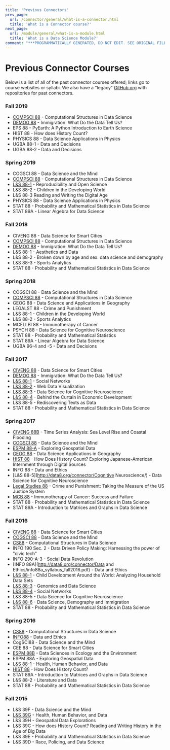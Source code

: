 ```yaml
---
title: 'Previous Connectors'
prev_page:
  url: /connector/general/what-is-a-connector.html
  title: 'What is a Connector course?'
next_page:
  url: /module/general/what-is-a-module.html
  title: 'What is a Data Science Module?'
comment: "***PROGRAMMATICALLY GENERATED, DO NOT EDIT. SEE ORIGINAL FILES IN /content***"
---
```

# Previous Connector Courses

Below is a list of all of the past connector courses offered; links go to course websites or syllabi. We also have a "legacy" [GitHub org](https://github.com/ds-connectors) with repositories for past connectors.

### Fall 2019

* [COMPSCI 88](https://cs88.org) - Computational Structures in Data Science
* [DEMOG 88](http://courses.demog.berkeley.edu/mason88/) - Immigration: What Do the Data Tell Us?
* EPS 88 - PyEarth: A Python Introduction to Earth Science
* HIST 88 - How does History Count?
* PHYSICS 88 - Data Science Applications in Physics
* UGBA 88-1 - Data and Decisions
* UGBA 88-2 - Data and Decisions

### Spring 2019

* COGSCI 88 - Data Science and the Mind
* [COMPSCI 88](https://cs88.org) - Computational Structures in Data Science
* [L&S 88-1](https://tinyurl.com/ls88website) - Reproducibility and Open Science
* L&S 88-2 - Children in the Developing World
* L&S 88-3 Reading and Writing the Digital Age
* PHYSICS 88 - Data Science Applications in Physics
* STAT 88 - Probability and Mathematical Statistics in Data Science
* STAT 89A - Linear Algebra for Data Science

### Fall 2018

* CIVENG 88 - Data Science for Smart Cities
* [COMPSCI 88](https://cs88.org) - Computational Structures in Data Science
* [DEMOG 88](http://courses.demog.berkeley.edu/mason88/) - Immigration: What Do the Data Tell Us?
* L&S 88-1 - Aesthetics and Data
* L&S 88-2 - Broken down by age and sex: data science and demography 
* L&S 88-3 - Sports Analytics
* STAT 88 - Probability and Mathematical Statistics in Data Science

### Spring 2018

* COGSCI 88 - Data Science and the Mind
* [COMPSCI 88](https://cs88.org) - Computational Structures in Data Science
* GEOG 88 - Data Science and Applications in Geography
* LEGALST 88 - Crime and Punishment
* L&S 88-1 - Children in the Developing World
* L&S 88-2 - Sports Analytics
* MCELLBI 88 - Immunotherapy of Cancer
* PSYCH 88 - Data Science for Cognitive Neuroscience
* STAT 88 - Probability and Mathematical Statistics
* STAT 89A - Linear Algebra for Data Science
* UGBA 96-4 and -5 - Data and Decisions

### Fall 2017

* [CIVENG 88](http://www.miladmemarzadeh.com/ce88.html) - Data Science for Smart Cities
* [DEMOG 88](http://courses.demog.berkeley.edu/mason88/) - Immigration: What Do the Data Tell Us?
* [L&S 88-1](http://dennisfeehan.org/teaching/2017fa_ls88.html) - Social Networks
* [L&S 88-2](https://yasmina85.github.io/WDV-LS88-F17/) - Web Data Visualization 
* [L&S 88-3](http://data8.org/cogneuro-connector/Fa17/) - Data Science for Cognitive Neuroscience
* [L&S 88-4](https://gunjanbaid.github.io/connector-sites/assets/L&S88-4/Fa17Syllabus.pdf) - Behind the Curtain in Economic Development
* L&S 88-5 - Rediscovering Texts as Data
* STAT 88 - Probability and Mathematical Statistics in Data Science

### Spring 2017

* [CIVENG 88B](https://gunjanbaid.github.io/connector-sites/assets/CE88B/Sp17Syllabus.pdf) - Time Series Analysis: Sea Level Rise and Coastal Flooding
* [COGSCI 88](https://gunjanbaid.github.io/connector-sites/assets/COGSCI88/Sp17Syllabus.pdf) - Data Science and the Mind
* [ESPM 88-A](https://gunjanbaid.github.io/connector-sites/assets/ESPM88A/Sp17Syllabus.pdf) - Exploring Geospatial Data
* [GEOG 88](https://gunjanbaid.github.io/connector-sites/assets/GEOG88/Sp17Syllabus.pdf) - Data Science Applications in Geography
* [HIST 88](https://gunjanbaid.github.io/connector-sites/assets/HIST88/Sp17Syllabus.pdf) - How Does History Count? Exploring Japanese-American Internment through Digital Sources
* INFO 88 - Data and Ethics
* [L&S 88-5](http://data8.org/connector/Cognitive Neuroscience/) - Data Science for Cognitive Neuroscience
* [Legal Studies 88](https://gunjanbaid.github.io/connector-sites/assets/LegalStudies88/Sp17Syllabus.pdf) - Crime and Punishment: Taking the Measure of the US Justice System
* [MCB 88](https://gunjanbaid.github.io/connector-sites/assets/MCB88/Sp17Schedule.pdf) - Immunotherapy of Cancer: Success and Failure
* STAT 88 - Probability and Mathematical Statistics in Data Science
* STAT 89A - Introduction to Matrices and Graphs in Data Science

### Fall 2016

* [CIVENG 88](http://data8.org/smart-cities-connector/) - Data Science for Smart Cities
* [COGSCI 88](http://linguistics.berkeley.edu/~yangxu/syllabus-dsm-f16.pdf) - Data Science and the Mind
* [CS88](http://cs88-website.github.io/) - Computational Structures in Data Science
* INFO 190 Sec. 2 - Data Driven Policy Making: Harnessing the power of "civic tech"
* INFO 290-A-3 - Social Data Revolution
* [INFO 88A](http://data8.org/connector/Data and Ethics/info88a_syllabus_fall2016.pdf) - Data and Ethics
* [L&S 88-1](http://data8.org/connector/child-development/) - Child Development Around the World: Analyzing Household Data Sets
* [L&S 88-3](http://data8.org/connector/genomics/) - Genomics and Data Science
* [L&S 88-4](http://dennisfeehan.org/teaching/2016fa_ls88.html) - Social Networks
* L&S 88-5 - Data Science for Cognitive Neuroscience
* [L&S 88-6](http://data8.org/connector/demography/) - Data Science, Demography and Immigration
* STAT 88 - Probability and Mathematical Statistics in Data Science

### Spring 2016

* [CS88](http://cs88-website.github.io/) - Computational Structures in Data Science
* [INFO88](http://data8.org/ethics-connector/) - Data and Ethics
* CogSCI88 - Data Science and the Mind
* CEE 88 - Data Science for Smart Cities
* [ESPM 88B](http://data8.org/ecology-connector/) - Data Sciences in Ecology and the Environment
* ESPM 88A - Exploring Geospatial Data
* [L&S 88-1](http://u.demog.berkeley.edu/~redwards/ls88.html) - Health, Human Behavior, and Data
* [HIST 88](http://data8.org/history-connector/) - How Does History Count?
* STAT 89A - Introduction to Matrices and Graphs in Data Science
* L&S 88-2 - Literature and Data
* STAT 88 - Probability and Mathematical Statistics in Data Science

### Fall 2015

* L&S 39F - Data Science and the Mind
* [L&S 39G](http://u.demog.berkeley.edu/~redwards/ls39g.html) - Health, Human Behavior, and Data
* L&S 39H - Geospatial Data Explorations
* L&S 39C - How does History Count? Reading and Writing History in the Age of Big Data
* L&S 39E - Probability and Mathematical Statistics in Data Science
* L&S 39D - Race, Policing, and Data Science



